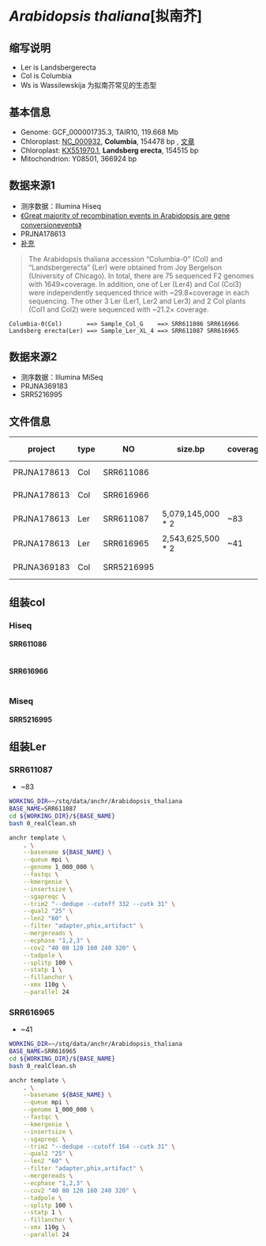 # *Arabidopsis thaliana*[拟南芥]

## 缩写说明
+ Ler is Landsbergerecta 
+ Col is Columbia
+ Ws  is Wassilewskija
为拟南芥常见的生态型

## 基本信息
+ Genome: GCF_000001735.3, TAIR10,  119.668 Mb
+ Chloroplast: [NC_000932](https://www.ncbi.nlm.nih.gov/nuccore/NC_000932), **Columbia**, 154478 bp , [文章](https://watermark.silverchair.com/dnares_6_5_283.pdf?token=AQECAHi208BE49Ooan9kkhW_Ercy7Dm3ZL_9Cf3qfKAc485ysgAAAj4wggI6BgkqhkiG9w0BBwagggIrMIICJwIBADCCAiAGCSqGSIb3DQEHATAeBglghkgBZQMEAS4wEQQMd-POKnyXwGAWhHWtAgEQgIIB8WoNwMNhBQ1od7x9NaALzl6cSMYfg4xVmK_xbRh3ETRPw9pvfC13CR0v5mMquc0q5zqxJ_ReGAOUV919FPGAtlj82CxuUcwUJmEcNZknOWpPIKDkrP-2dEsg1Rn5z3O5kSmgP8JieTaLGMP8WvX-N1_NDKyyzz9chGmXgUI4y43EeY-iRz5djjlE2S4glv027DDD-MNYDdpojxiaOm4rw5ZT8EsOodOXbo0-BTqB_qP5sFRhDIz8-2og0P_Zbt2ssb0MEvmsvvu9sv0TC0HGiyuwJpuqgDPm0QEgUPbQyzy3_rIDfdvz2d4wODnBKnt-sVvuyip6-wOKrOu0-eVTUc2j5VkPPV7hW8WmBZtJrCn5vEhaA78VdCrBrhTtkzDNfBqPRMsiRk3wYaT3nwWf-t1Ovf1sp52Yi2SW2I8l7pAxF3kYVMrRQyrcIWSR5SOiLfPIAYz8gq5YCluH6JZ1RlM3908VnIuH-LxggE0k0OvFquCKF7hd_tzB96kTMBmqHj_EVmcFurwhwGusI1jiGG7veEShdB1HRB75oibs6OTd0p9wXdjw8zXobGTg0Du2f0327yEWXF2prVI6Qva5ACib-ksQrWe_dW25yIlWjKPL-le09RsCPLpKZBa2uZSKJg7h-s9mMLTww18eBc8cJXnN)
+ Chloroplast: [KX551970.1](https://www.ncbi.nlm.nih.gov/nuccore/KX551970.1), **Landsberg erecta**, 154515 bp
+ Mitochondrion: Y08501, 366924 bp

## 数据来源1
+ 测序数据：Illumina Hiseq
+ [《Great majority of recombination events in Arabidopsis are gene conversionevents》](http://www.pnas.org/content/109/51/20992)
+ PRJNA178613
+ [补充](http://www.pnas.org/highwire/filestream/611045/field_highwire_adjunct_files/0/sapp.pdf)
> The Arabidopsis thaliana accession “Columbia-0” (Col) and “Landsbergerecta” (Ler)
> were obtained from Joy Bergelson (University of Chicago). In total, there are 75
> sequenced F2 genomes with 1649×coverage. In addition, one of Ler (Ler4) and Col
> (Col3) were independently sequenced thrice with ~29.8×coverage in each sequencing.
> The other 3 Ler (Ler1, Ler2 and Ler3) and 2 Col plants (Col1 and Col2) were sequenced
> with ~21.2× coverage. 

```
Columbia-0(Col)       ==> Sample_Col_G    ==> SRR611086 SRR616966
Landsberg erecta(Ler) ==> Sample_Ler_XL_4 ==> SRR611087 SRR616965
```

## 数据来源2
+ 测序数据：Illumina MiSeq
+ PRJNA369183
+ SRR5216995

## 文件信息
project| type | NO | size.bp | coverage	| insert | read.len | seq type| com | other |
--- | --- | --- | --- | --- | --- | --- | --- | --- | --- |
PRJNA178613 | Col | SRR611086 | | | | | Illumina HiSeq
PRJNA178613 | Col | SRR616966 | | | | | Illumina HiSeq
PRJNA178613 | Ler | SRR611087 | 5,079,145,000 * 2 | ~83 | ～490 | 100 | Illumina HiSeq
PRJNA178613 | Ler | SRR616965 | 2,543,625,500 * 2 | ~41 | ～480 | 100 | Illumina HiSeq
PRJNA369183 | Col | SRR5216995 | | | | | Illumina MiSeq

## 组装col

### Hiseq

#### SRR611086
```

```


#### SRR616966
```

```

### Miseq

#### SRR5216995

## 组装Ler

### SRR611087

+ ~83

```bash
WORKING_DIR=~/stq/data/anchr/Arabidopsis_thaliana
BASE_NAME=SRR611087
cd ${WORKING_DIR}/${BASE_NAME}
bash 0_realClean.sh

anchr template \
    . \
    --basename ${BASE_NAME} \
    --queue mpi \
    --genome 1_000_000 \
    --fastqc \
    --kmergenie \
    --insertsize \
    --sgapreqc \
    --trim2 "--dedupe --cutoff 332 --cutk 31" \
    --qual2 "25" \
    --len2 "60" \
    --filter "adapter,phix,artifact" \
    --mergereads \
    --ecphase "1,2,3" \
    --cov2 "40 80 120 160 240 320" \
    --tadpole \
    --splitp 100 \
    --statp 1 \
    --fillanchor \
    --xmx 110g \
    --parallel 24
```

### SRR616965

+ ~41

```bash
WORKING_DIR=~/stq/data/anchr/Arabidopsis_thaliana
BASE_NAME=SRR616965
cd ${WORKING_DIR}/${BASE_NAME}
bash 0_realClean.sh

anchr template \
    . \
    --basename ${BASE_NAME} \
    --queue mpi \
    --genome 1_000_000 \
    --fastqc \
    --kmergenie \
    --insertsize \
    --sgapreqc \
    --trim2 "--dedupe --cutoff 164 --cutk 31" \
    --qual2 "25" \
    --len2 "60" \
    --filter "adapter,phix,artifact" \
    --mergereads \
    --ecphase "1,2,3" \
    --cov2 "40 80 120 160 240 320" \
    --tadpole \
    --splitp 100 \
    --statp 1 \
    --fillanchor \
    --xmx 110g \
    --parallel 24
```
